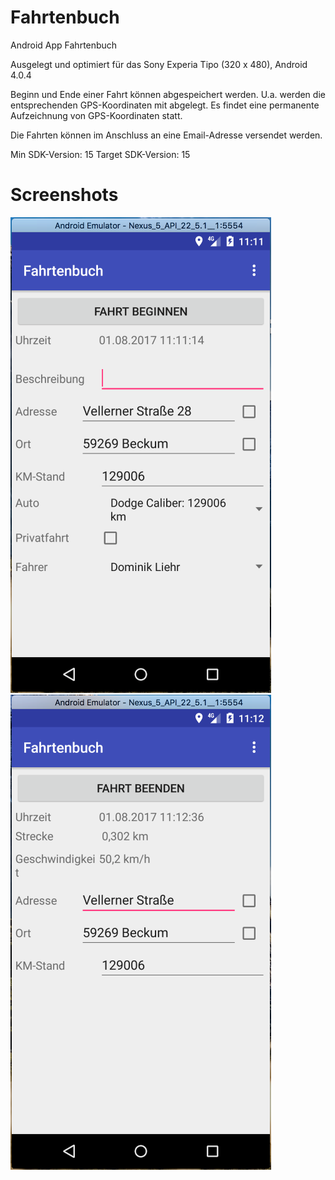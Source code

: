 # Fahrtenbuch
Android App Fahrtenbuch

Ausgelegt und optimiert für das Sony Experia Tipo (320 x 480), Android 4.0.4

Beginn und Ende einer Fahrt können abgespeichert werden. U.a. werden die entsprechenden GPS-Koordinaten mit abgelegt. Es findet eine permanente Aufzeichnung von GPS-Koordinaten statt. 

Die Fahrten können im Anschluss an eine Email-Adresse versendet werden.

Min SDK-Version: 15
Target SDK-Version: 15

# Screenshots

![emulator 1](/_projectdata/screenshots/emulator1.png?raw=true "Emulator 1")
![emulator 2](/_projectdata/screenshots/emulator2.png?raw=true "Emulator 2")
